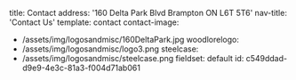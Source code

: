 title: Contact
address: '160 Delta Park Blvd Brampton ON L6T 5T6'
nav-title: 'Contact Us'
template: contact
contact-image:
  - /assets/img/logosandmisc/160DeltaPark.jpg
woodlorelogo:
  - /assets/img/logosandmisc/logo3.png
steelcase:
  - /assets/img/logosandmisc/steelcase.png
fieldset: default
id: c549ddad-d9e9-4e3c-81a3-f004d71ab061
